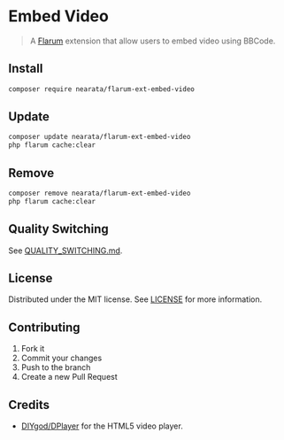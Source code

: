 # Embed Video

> A [Flarum](https://flarum.org) extension that allow users to embed video using BBCode.

## Install

```sh
composer require nearata/flarum-ext-embed-video
```

## Update

```sh
composer update nearata/flarum-ext-embed-video
php flarum cache:clear
```

## Remove

```sh
composer remove nearata/flarum-ext-embed-video
php flarum cache:clear
```

## Quality Switching

See [QUALITY_SWITCHING.md](QUALITY_SWITCHING.md).

## License

Distributed under the MIT license. See [LICENSE](LICENSE) for more information.

## Contributing

1. Fork it
2. Commit your changes
3. Push to the branch
4. Create a new Pull Request

## Credits

- [DIYgod/DPlayer](https://github.com/DIYgod/DPlayer) for the HTML5 video player.
